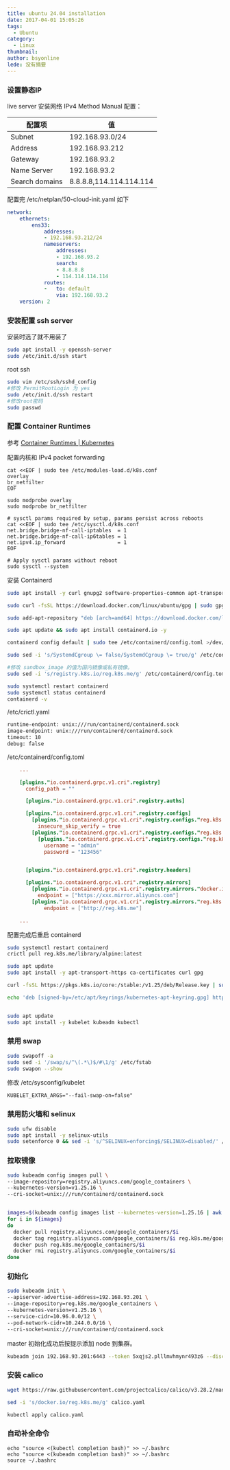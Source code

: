 ```yaml
---
title: ubuntu 24.04 installation
date: 2017-04-01 15:05:26
tags:
  - Ubuntu
category:
  - Linux
thumbnail: 
author: bsyonline
lede: 没有摘要
---
```


### 设置静态IP

live server 安装网络 IPv4 Method Manual 配置：

| 配置项            | 值                       |
| -------------- | ----------------------- |
| Subnet         | 192.168.93.0/24         |
| Address        | 192.168.93.212          |
| Gateway        | 192.168.93.2            |
| Name Server    | 192.168.93.2            |
| Search domains | 8.8.8.8,114.114.114.114 |
配置完 /etc/netplan/50-cloud-init.yaml 如下

```yaml
network:
    ethernets:
        ens33:
            addresses:
            - 192.168.93.212/24
            nameservers:
                addresses:
                - 192.168.93.2
                search:
                - 8.8.8.8
                - 114.114.114.114
            routes:
            -   to: default
                via: 192.168.93.2
    version: 2
```

### 安装配置 ssh server

安装时选了就不用装了

```sh
sudo apt install -y openssh-server
sudo /etc/init.d/ssh start
```

root ssh

```sh
sudo vim /etc/ssh/sshd_config
#修改 PermitRootLogin 为 yes
sudo /etc/init.d/ssh restart
#修改root密码
sudo passwd
```


### 配置 Container Runtimes
参考 [Container Runtimes | Kubernetes](https://kubernetes.io/docs/setup/production-environment/container-runtimes/)

配置内核和 IPv4 packet forwarding

```shell
cat <<EOF | sudo tee /etc/modules-load.d/k8s.conf
overlay
br_netfilter
EOF

sudo modprobe overlay
sudo modprobe br_netfilter

# sysctl params required by setup, params persist across reboots
cat <<EOF | sudo tee /etc/sysctl.d/k8s.conf
net.bridge.bridge-nf-call-iptables  = 1
net.bridge.bridge-nf-call-ip6tables = 1
net.ipv4.ip_forward                 = 1
EOF

# Apply sysctl params without reboot
sudo sysctl --system
```


安装 Containerd

```sh
sudo apt install -y curl gnupg2 software-properties-common apt-transport-https ca-certificates

sudo curl -fsSL https://download.docker.com/linux/ubuntu/gpg | sudo gpg --dearmour -o /etc/apt/trusted.gpg.d/containerd.gpg

sudo add-apt-repository "deb [arch=amd64] https://download.docker.com/linux/ubuntu $(lsb_release -cs) stable"

sudo apt update && sudo apt install containerd.io -y

containerd config default | sudo tee /etc/containerd/config.toml >/dev/null 2>&1

sudo sed -i 's/SystemdCgroup \= false/SystemdCgroup \= true/g' /etc/containerd/config.toml

#修改 sandbox_image 的值为国内镜像或私有镜像。
sudo sed -i 's/registry.k8s.io/reg.k8s.me/g' /etc/containerd/config.toml

sudo systemctl restart containerd
sudo systemctl status containerd
containerd -v
```


/etc/crictl.yaml

```sh
runtime-endpoint: unix:///run/containerd/containerd.sock
image-endpoint: unix:///run/containerd/containerd.sock
timeout: 10
debug: false
```

/etc/containerd/config.toml

```toml
	...
	
    [plugins."io.containerd.grpc.v1.cri".registry]
      config_path = ""

      [plugins."io.containerd.grpc.v1.cri".registry.auths]

      [plugins."io.containerd.grpc.v1.cri".registry.configs]
        [plugins."io.containerd.grpc.v1.cri".registry.configs."reg.k8s.me".tls]
          insecure_skip_verify = true
        [plugins."io.containerd.grpc.v1.cri".registry.configs."reg.k8s.me"]
          [plugins."io.containerd.grpc.v1.cri".registry.configs."reg.k8s.me".auth]
            username = "admin"
            password = "123456"


      [plugins."io.containerd.grpc.v1.cri".registry.headers]

      [plugins."io.containerd.grpc.v1.cri".registry.mirrors]
        [plugins."io.containerd.grpc.v1.cri".registry.mirrors."docker.io"]
          endpoint = ["https://xxx.mirror.aliyuncs.com"]
        [plugins."io.containerd.grpc.v1.cri".registry.mirrors."reg.k8s.me"]
	        endpoint = ["http://reg.k8s.me"]

	...

```

配置完成后重启 containerd

```sh
sudo systemctl restart containerd
crictl pull reg.k8s.me/library/alpine:latest
```




```sh
sudo apt update
sudo apt install -y apt-transport-https ca-certificates curl gpg

curl -fsSL https://pkgs.k8s.io/core:/stable:/v1.25/deb/Release.key | sudo gpg --dearmor -o /etc/apt/keyrings/kubernetes-apt-keyring.gpg

echo 'deb [signed-by=/etc/apt/keyrings/kubernetes-apt-keyring.gpg] https://pkgs.k8s.io/core:/stable:/v1.25/deb/ /' | sudo tee /etc/apt/sources.list.d/kubernetes.list


sudo apt update
sudo apt install -y kubelet kubeadm kubectl

```

### 禁用 swap

```sh
sudo swapoff -a
sudo sed -i '/swap/s/^\(.*\)$/#\1/g' /etc/fstab
sudo swapon --show
```

修改 /etc/sysconfig/kubelet

```
KUBELET_EXTRA_ARGS="--fail-swap-on=false"
```

### 禁用防火墙和 selinux

```sh
sudo ufw disable
sudo apt install -y selinux-utils
sudo setenforce 0 && sed -i 's/^SELINUX=enforcing$/SELINUX=disabled/' /etc/selinux/config
```

### 拉取镜像

```sh
sudo kubeadm config images pull \
--image-repository=registry.aliyuncs.com/google_containers \
--kubernetes-version=v1.25.16 \
--cri-socket=unix:///run/containerd/containerd.sock


images=$(kubeadm config images list --kubernetes-version=1.25.16 | awk -F "/" '{print $NF}')
for i in ${images} 
do   
  docker pull registry.aliyuncs.com/google_containers/$i
  docker tag registry.aliyuncs.com/google_containers/$i reg.k8s.me/google_containers/$i
  docker push reg.k8s.me/google_containers/$i
  docker rmi registry.aliyuncs.com/google_containers/$i
done

```

### 初始化

```bash
sudo kubeadm init \
--apiserver-advertise-address=192.168.93.201 \
--image-repository=reg.k8s.me/google_containers \
--kubernetes-version=v1.25.16 \
--service-cidr=10.96.0.0/12 \
--pod-network-cidr=10.244.0.0/16 \
--cri-socket=unix:///run/containerd/containerd.sock
```

master 初始化成功后按提示添加 node 到集群。

```sh
kubeadm join 192.168.93.201:6443 --token 5xqjs2.plllmvhmynr493z6 --discovery-token-ca-cert-hash sha256:a23f62ed6fb9dfedf7dceaae295bb3cd90aa1ef7f21b89a4ef24108e3fed0b0b
```

### 安装 calico


```sh
wget https://raw.githubusercontent.com/projectcalico/calico/v3.28.2/manifests/calico.yaml

sed -i 's/docker.io/reg.k8s.me/g' calico.yaml

kubectl apply calico.yaml

```



### 自动补全命令

```shell
echo "source <(kubectl completion bash)" >> ~/.bashrc 
echo "source <(kubeadm completion bash)" >> ~/.bashrc 
source ~/.bashrc
```


